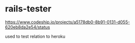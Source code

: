 rails-tester
============
https://www.codeship.io/projects/a5178db0-8b91-0131-d055-620eb8da2e54/status

used to test relation to heroku
